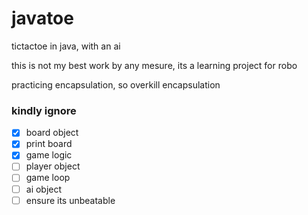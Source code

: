 # javatoe
tictactoe in java, with an ai

this is not my best work by any mesure, its a learning project for robo

practicing encapsulation, so overkill encapsulation

### kindly ignore


- [x] board object
- [x] print board
- [x] game logic
- [ ] player object
- [ ] game loop
- [ ] ai object
- [ ] ensure its unbeatable

